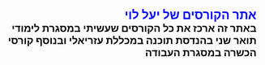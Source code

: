 <div dir="rtl" style="color:blue; font-size:24px; font-weight:bold">
אתר הקורסים של יעל לוי   
</div>
<div dir="rtl" style="color:black; font-size:20px; font-weight:bold">
באתר זה ארכז את כל הקורסים שעשיתי במסגרת לימודי תואר שני בהנדסת תוכנה במכללת עזריאלי ובנוסף קורסי הכשרה במסגרת העבודה   
</div>
